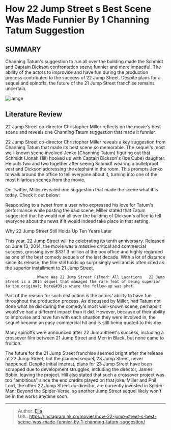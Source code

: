 # How 22 Jump Street s Best Scene Was Made Funnier By 1 Channing Tatum Suggestion


## SUMMARY 



  Channing Tatum&#39;s suggestion to run all over the building made the Schmidt and Captain Dickson confrontation scene funnier and more impactful.   The ability of the actors to improvise and have fun during the production process contributed to the success of 22 Jump Street.   Despite plans for a sequel and spinoffs, the future of the 21 Jump Street franchise remains uncertain.  

![iamge](https://static1.srcdn.com/wordpress/wp-content/uploads/2024/01/channing-tatum-and-jonah-hill-in-22-jump-street.jpg)

## Literature Review

22 Jump Street co-director Christopher Miller reflects on the movie&#39;s best scene and reveals one Channing Tatum suggestion that made it funnier. 




22 Jump Street co-director Christopher Miller reveals a key suggestion from Channing Tatum that made its best scene so memorable. The sequel&#39;s most well-known scene involved Jenko (Channing Tatum) figuring out that Schmidt (Jonah Hill) hooked up with Captain Dickson&#39;s (Ice Cube) daughter. He puts two and two together after seeing Schmidt wearing a bulletproof vest and Dickson addressing the elephant in the room. This prompts Jenko to walk around the office to tell everyone about it, turning into one of the most hilarious scenes from the movie.




On Twitter, Miller revealed one suggestion that made the scene what it is today. Check it out below:


 

Responding to a tweet from a user who expressed his love for Tatum&#39;s performance while posting the said scene, Miller stated that Tatum suggested that he would run all over the building of Dickson&#39;s office to tell everyone about the news if it would indeed take place in that setting.


 Why 22 Jump Street Still Holds Up Ten Years Later 
          

This year, 22 Jump Street will be celebrating its tenth anniversary. Released on June 13, 2014, the movie was a massive critical and commercial success, grossing over $331.3 million at the box office and highly regarded as one of the best comedy sequels of the last decade. With a lot of distance since its release, the film still holds up surprisingly well and is often cited as the superior installment to 21 Jump Street.




                  Where Was 22 Jump Street Filmed: All Locations   22 Jump Street is a 2014 sequel that managed the rare feat of being superior to the original; here&#39;s where the follow-up was shot.   

Part of the reason for such distinction is the actors&#39; ability to have fun throughout the production process. As discussed by Miller, had Tatum not done what he did during the comedy&#39;s most well-known scene, perhaps it would&#39;ve had a different impact than it did. However, because of their ability to improvise and have fun with each situation they were involved in, the sequel became an easy commercial hit and is still being quoted to this day.



Many spinoffs were announced after 22 Jump Street&#39;s success, including a crossover film between 21 Jump Street and Men in Black, but none came to fruition.




The future for the 21 Jump Street franchise seemed bright after the release of 22 Jump Street, but the planned sequel, 23 Jump Street, never happened. Despite initial interest, plans for 23 Jump Street have been scrapped due to development struggles, including the director, James Bobin, leaving the project. Hill also stated that such a crossover project was too &#34;ambitious&#34; since the end credits played on that joke. Miller and Phil Lord, the other 22 Jump Street co-director, are currently invested in Spider-Man: Beyond the Spider-Verse, so another Jump Street sequel likely won&#39;t be in the works anytime soon.






---

> Author: [Ella](https://instagram.hk.cn/)  
> URL: https://instagram.hk.cn/movies/how-22-jump-street-s-best-scene-was-made-funnier-by-1-channing-tatum-suggestion/  

